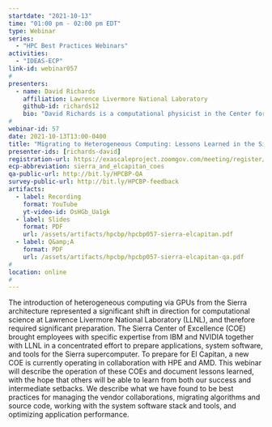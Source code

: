 ```yaml
---
startdate: "2021-10-13"
time: "01:00 pm - 02:00 pm EDT"
type: Webinar
series:
  - "HPC Best Practices Webinars"
activities:
  - "IDEAS-ECP"
link-id: webinar057
#
presenters:
  - name: David Richards
    affiliation: Lawrence Livermore National Laboratory
    github-id: richards12
    bio: "David Richards is a computational physicist in the Center for Applied Scientific Computing at Lawrence Livermore National Laboratory (LLNL). He received a B.S. in Physics from Harvey Mudd College and a Ph.D. in Physics from the University of Illinois at Urbana-Champaign. David joined LLNL in 2006 and has over 20 years of experience in scientific computing as both a user and application developer in academic, industrial, and national lab settings.  David currently leads the El Capitan Center of Excellence and the Advanced Architecture and Portability Specialists (AAPS) team at LLNL. He is also the PI for the ECP Proxy App Project. David has served as PI of successful LDRD, CRADA, and LLNL Institutional Center of Excellence projects."
#
webinar-id: 57
date: 2021-10-13T13:00-0400
title: "Migrating to Heterogeneous Computing: Lessons Learned in the Sierra and El Capitan Centers of Excellence"
presenter-ids: [richards-david]
registration-url: https://exascaleproject.zoomgov.com/meeting/register/vJItcOqsrzouG3uIZ7-dvHS7skn8OvfR6_s
ecp-abbreviation: sierra_and_elcapitan_coes
qa-public-url: http://bit.ly/HPCBP-QA
survey-public-url: http://bit.ly/HPCBP-feedback
artifacts:
  - label: Recording
    format: YouTube
    yt-video-id: OsHGb_Ua1gk
  - label: Slides
    format: PDF
    url: /assets/artifacts/hpcbp/hpcbp057-sierra-elcapitan.pdf
  - label: Q&amp;A
    format: PDF
    url: /assets/artifacts/hpcbp/hpcbp057-sierra-elcapitan-qa.pdf
#
location: online
#
---
```

The introduction of heterogeneous computing via GPUs from the Sierra architecture represented a significant shift in direction for computational science at Lawrence Livermore National Laboratory (LLNL), and therefore required significant preparation. The Sierra Center of Excellence (COE) brought employees with specific expertise from IBM and NVIDIA together with LLNL in a concentrated effort to prepare applications, system software, and tools for the Sierra supercomputer. To prepare for El Capitan, a new COE is currently operating in collaboration with HPE and AMD. This webinar will describe the operation of these COEs and document lessons learned, with the hope that others will be able to learn from both our success and intermediate setbacks. We describe what we have found to be best practices for managing the vendor collaborations, migrating algorithms and source code, working with the system software stack and tools, and optimizing application performance.
